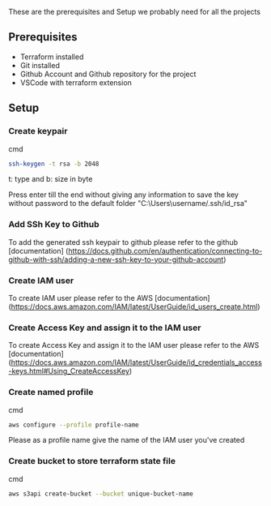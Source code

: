 These are the prerequisites and Setup we probably need for all the projects

## Prerequisites
- Terraform installed
- Git installed
- Github Account and Github repository for the project
- VSCode with terraform extension

## Setup

### Create keypair
cmd 
```sh
ssh-keygen -t rsa -b 2048
```
t: type and b: size in byte

Press enter till the end without giving any information to save the key without password to the default folder "C:\Users\username/.ssh/id_rsa"

### Add SSh Key to Github
To add the generated ssh keypair to github please refer to the github [documentation]
(https://docs.github.com/en/authentication/connecting-to-github-with-ssh/adding-a-new-ssh-key-to-your-github-account)

### Create IAM user
To create IAM user please refer to the AWS [documentation]
(https://docs.aws.amazon.com/IAM/latest/UserGuide/id_users_create.html)

### Create Access Key and assign it to the IAM user
To create Access Key and assign it to the IAM user please refer to the AWS [documentation]
(https://docs.aws.amazon.com/IAM/latest/UserGuide/id_credentials_access-keys.html#Using_CreateAccessKey)

### Create named profile

cmd 
```sh
aws configure --profile profile-name
```
Please as a profile name give the name of the IAM user you've created

### Create bucket to store terraform state file

cmd 
```sh
aws s3api create-bucket --bucket unique-bucket-name
```